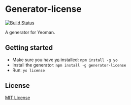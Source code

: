 # Generator-license
[![Build Status](https://secure.travis-ci.org/jozefizso/generator-license.png?branch=master)](https://travis-ci.org/jozefizso/generator-license)

A generator for Yeoman.

## Getting started
- Make sure you have [yo](https://github.com/yeoman/yo) installed:
    `npm install -g yo`
- Install the generator: `npm install -g generator-license`
- Run: `yo license`

## License
[MIT License](http://en.wikipedia.org/wiki/MIT_License)
